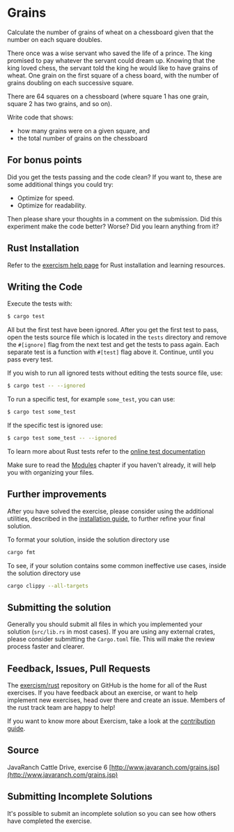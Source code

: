 # Grains

Calculate the number of grains of wheat on a chessboard given that the number on each square doubles.

There once was a wise servant who saved the life of a prince. The king promised to pay whatever the servant could dream
up. Knowing that the king loved chess, the servant told the king he would like to have grains of wheat. One grain on the
first square of a chess board, with the number of grains doubling on each successive square.

There are 64 squares on a chessboard (where square 1 has one grain, square 2 has two grains, and so on).

Write code that shows:

- how many grains were on a given square, and
- the total number of grains on the chessboard

## For bonus points

Did you get the tests passing and the code clean? If you want to, these are some additional things you could try:

- Optimize for speed.
- Optimize for readability.

Then please share your thoughts in a comment on the submission. Did this experiment make the code better? Worse? Did you
learn anything from it?

## Rust Installation

Refer to the [exercism help page][help-page] for Rust installation and learning resources.

## Writing the Code

Execute the tests with:

```bash
$ cargo test
```

All but the first test have been ignored. After you get the first test to pass, open the tests source file which is
located in the `tests` directory and remove the `#[ignore]` flag from the next test and get the tests to pass again.
Each separate test is a function with `#[test]` flag above it. Continue, until you pass every test.

If you wish to run all ignored tests without editing the tests source file, use:

```bash
$ cargo test -- --ignored
```

To run a specific test, for example `some_test`, you can use:

```bash
$ cargo test some_test
```

If the specific test is ignored use:

```bash
$ cargo test some_test -- --ignored
```

To learn more about Rust tests refer to the [online test documentation][rust-tests]

Make sure to read the [Modules][modules] chapter if you haven't already, it will help you with organizing your files.

## Further improvements

After you have solved the exercise, please consider using the additional utilities, described in
the [installation guide](https://exercism.io/tracks/rust/installation), to further refine your final solution.

To format your solution, inside the solution directory use

```bash
cargo fmt
```

To see, if your solution contains some common ineffective use cases, inside the solution directory use

```bash
cargo clippy --all-targets
```

## Submitting the solution

Generally you should submit all files in which you implemented your solution (`src/lib.rs` in most cases). If you are
using any external crates, please consider submitting the `Cargo.toml` file. This will make the review process faster
and clearer.

## Feedback, Issues, Pull Requests

The [exercism/rust](https://github.com/exercism/rust) repository on GitHub is the home for all of the Rust exercises. If
you have feedback about an exercise, or want to help implement new exercises, head over there and create an issue.
Members of the rust track team are happy to help!

If you want to know more about Exercism, take a look at
the [contribution guide](https://github.com/exercism/docs/blob/master/contributing-to-language-tracks/README.md).

[help-page]: https://exercism.io/tracks/rust/learning

[modules]: https://doc.rust-lang.org/book/ch07-02-defining-modules-to-control-scope-and-privacy.html

[cargo]: https://doc.rust-lang.org/book/ch14-00-more-about-cargo.html

[rust-tests]: https://doc.rust-lang.org/book/ch11-02-running-tests.html

## Source

JavaRanch Cattle Drive, exercise 6 [http://www.javaranch.com/grains.jsp](http://www.javaranch.com/grains.jsp)

## Submitting Incomplete Solutions

It's possible to submit an incomplete solution so you can see how others have completed the exercise.
